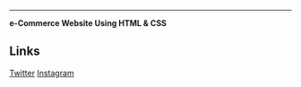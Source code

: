 ---

**e-Commerce Website Using HTML & CSS**

## Links

[Twitter](https://twitter.com/02_pradeep)
[Instagram](https://www.instagram.com/pradeep__bhandari/)
